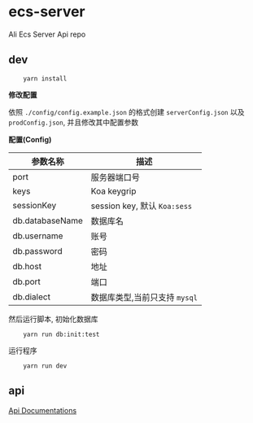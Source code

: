  ecs-server 
=============

Ali Ecs Server Api repo

## dev ##

```
    yarn install 
```

**修改配置**

依照 `./config/config.example.json` 的格式创建 `serverConfig.json` 以及 `prodConfig.json`, 并且修改其中配置参数

**配置(Config)**

|参数名称                        |描述
|-------------------------------|----------------------------------------------------------
|port                           | 服务器端口号
|keys                           | Koa keygrip
|sessionKey                     | session key, 默认  `Koa:sess`
|db.databaseName                | 数据库名
|db.username                    | 账号
|db.password                    | 密码
|db.host                        | 地址
|db.port                        | 端口
|db.dialect                     | 数据库类型,当前只支持 `mysql`

然后运行脚本, 初始化数据库
```
    yarn run db:init:test
```

运行程序
```
    yarn run dev
```


## api

 [Api Documentations](https://documenter.getpostman.com/collection/view/131861-5c93d47f-265c-b4b7-e3dc-7e3627032f29?_ga=2.66080809.667647118.1519614116-1468126025.1511865075)
